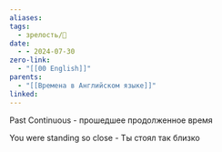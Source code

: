 ```yaml
---
aliases: 
tags:
  - зрелость/🌱
date:
  - - 2024-07-30
zero-link:
  - "[[00 English]]"
parents:
  - "[[Времена в Английском языке]]"
linked:
---
```

Past Continuous - прошедшее продолженное время

You were standing so close - Ты стоял так близко